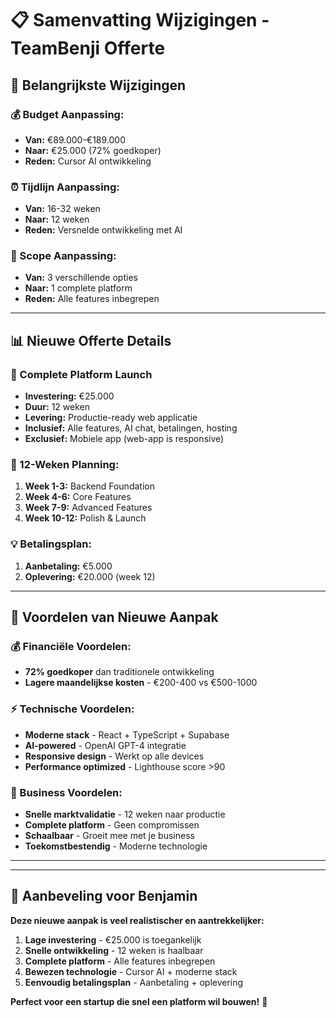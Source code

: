# 📋 Samenvatting Wijzigingen - TeamBenji Offerte

## 🎯 Belangrijkste Wijzigingen

### **💰 Budget Aanpassing:**
- **Van:** €89.000-€189.000
- **Naar:** €25.000 (72% goedkoper)
- **Reden:** Cursor AI ontwikkeling

### **⏰ Tijdlijn Aanpassing:**
- **Van:** 16-32 weken
- **Naar:** 12 weken
- **Reden:** Versnelde ontwikkeling met AI

### **🚀 Scope Aanpassing:**
- **Van:** 3 verschillende opties
- **Naar:** 1 complete platform
- **Reden:** Alle features inbegrepen

---

## 📊 Nieuwe Offerte Details

### **💼 Complete Platform Launch**
- **Investering:** €25.000
- **Duur:** 12 weken
- **Levering:** Productie-ready web applicatie
- **Inclusief:** Alle features, AI chat, betalingen, hosting
- **Exclusief:** Mobiele app (web-app is responsive)

### **📅 12-Weken Planning:**
1. **Week 1-3:** Backend Foundation
2. **Week 4-6:** Core Features
3. **Week 7-9:** Advanced Features
4. **Week 10-12:** Polish & Launch

### **💡 Betalingsplan:**
1. **Aanbetaling:** €5.000
2. **Oplevering:** €20.000 (week 12)

---

## 🎯 Voordelen van Nieuwe Aanpak

### **💰 Financiële Voordelen:**
- **72% goedkoper** dan traditionele ontwikkeling
- **Lagere maandelijkse kosten** - €200-400 vs €500-1000

### **⚡ Technische Voordelen:**
- **Moderne stack** - React + TypeScript + Supabase
- **AI-powered** - OpenAI GPT-4 integratie
- **Responsive design** - Werkt op alle devices
- **Performance optimized** - Lighthouse score >90

### **🚀 Business Voordelen:**
- **Snelle marktvalidatie** - 12 weken naar productie
- **Complete platform** - Geen compromissen
- **Schaalbaar** - Groeit mee met je business
- **Toekomstbestendig** - Moderne technologie

---



---

## 🎯 Aanbeveling voor Benjamin

**Deze nieuwe aanpak is veel realistischer en aantrekkelijker:**

1. **Lage investering** - €25.000 is toegankelijk
2. **Snelle ontwikkeling** - 12 weken is haalbaar
3. **Complete platform** - Alle features inbegrepen
4. **Bewezen technologie** - Cursor AI + moderne stack
5. **Eenvoudig betalingsplan** - Aanbetaling + oplevering

**Perfect voor een startup die snel een platform wil bouwen!** 🚀 